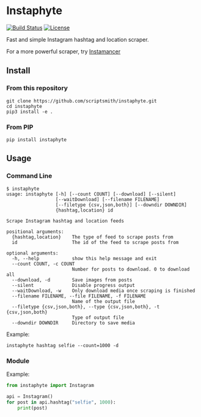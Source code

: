 # Instaphyte

[![Build Status](https://travis-ci.org/ScriptSmith/instaphyte.svg?branch=master)](https://travis-ci.org/ScriptSmith/instaphyte)
[![License](https://img.shields.io/github/license/scriptsmith/instaphyte.svg)](https://github.com/ScriptSmith/instaphyte/blob/master/LICENSE)

Fast and simple Instagram hashtag and location scraper.

For a more powerful scraper, try [Instamancer](https://github.com/scriptsmith/instamancer)

## Install

### From this repository

```
git clone https://github.com/scriptsmith/instaphyte.git
cd instaphyte
pip3 install -e .
```

### From PIP

```
pip install instaphyte
```

## Usage

### Command Line

```
$ instaphyte
usage: instaphyte [-h] [--count COUNT] [--download] [--silent]
                  [--waitDownload] [--filename FILENAME]
                  [--filetype {csv,json,both}] [--downdir DOWNDIR]
                  {hashtag,location} id

Scrape Instagram hashtag and location feeds

positional arguments:
  {hashtag,location}    The type of feed to scrape posts from
  id                    The id of the feed to scrape posts from

optional arguments:
  -h, --help            show this help message and exit
  --count COUNT, -c COUNT
                        Number for posts to download. 0 to download all
  --download, -d        Save images from posts
  --silent              Disable progress output
  --waitDownload, -w    Only download media once scraping is finished
  --filename FILENAME, --file FILENAME, -f FILENAME
                        Name of the output file
  --filetype {csv,json,both}, --type {csv,json,both}, -t {csv,json,both}
                        Type of output file
  --downdir DOWNDIR     Directory to save media

```


Example:

```
instaphyte hashtag selfie --count=1000 -d
```

### Module

Example:

```python
from instaphyte import Instagram

api = Instagram()
for post in api.hashtag("selfie", 1000):
    print(post)
```